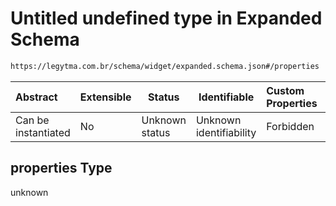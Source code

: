 # Untitled undefined type in Expanded Schema

```txt
https://legytma.com.br/schema/widget/expanded.schema.json#/properties
```




| Abstract            | Extensible | Status         | Identifiable            | Custom Properties | Additional Properties | Access Restrictions | Defined In                                                                             |
| :------------------ | ---------- | -------------- | ----------------------- | :---------------- | --------------------- | ------------------- | -------------------------------------------------------------------------------------- |
| Can be instantiated | No         | Unknown status | Unknown identifiability | Forbidden         | Allowed               | none                | [expanded.schema.json\*](../schema/widget/expanded.schema.json "open original schema") |

## properties Type

unknown
